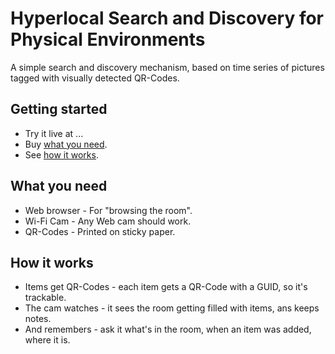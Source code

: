 # Hyperlocal Search and Discovery for Physical Environments
A simple search and discovery mechanism, based on time series of pictures tagged with visually detected QR-Codes.
## Getting started
* Try it live at ...
* Buy <a href="#what-you-need">what you need</a>.
* See <a href="#how-it-works">how it works</a>.
## What you need
* Web browser - For "browsing the room".
* Wi-Fi Cam - Any Web cam should work.
* QR-Codes - Printed on sticky paper.
## How it works
* Items get QR-Codes - each item gets a QR-Code with a GUID, so it's trackable.
* The cam watches - it sees the room getting filled with items, ans keeps notes.
* And remembers - ask it what's in the room, when an item was added, where it is.
